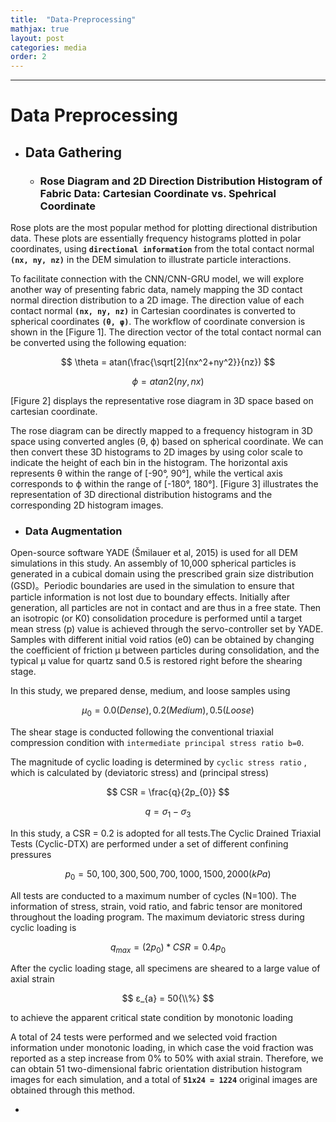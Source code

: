 ```yaml
---
title:  "Data-Preprocessing"
mathjax: true
layout: post
categories: media
order: 2
---
```


---

# Data Preprocessing

* ## **Data Gathering**

  * ### **Rose Diagram and 2D Direction Distribution Histogram of Fabric Data: Cartesian Coordinate vs. Spehrical Coordinate**
 
Rose plots are the most popular method for plotting directional distribution data. These plots are essentially frequency histograms plotted in polar coordinates, using **`directional information`** from the total contact normal **`(nx, ny, nz)`** in the DEM simulation to illustrate particle interactions.

To facilitate connection with the CNN/CNN-GRU model, we will explore another way of presenting fabric data, namely mapping the 3D contact normal direction distribution to a 2D image. The direction value of each contact normal **`(nx, ny, nz)`** in Cartesian coordinates is converted to spherical coordinates **`(θ, φ)`**. The workflow of coordinate conversion is shown in the [Figure 1]. The direction vector of the total contact normal can be converted using the following equation:

$$ \theta = atan(\frac{\sqrt[2]{nx^2+ny^2}}{nz}) $$

$$ \phi = atan2(ny,nx) $$

[Figure 2] displays the representative rose diagram in 3D space based on cartesian coordinate. 

The rose diagram can be directly mapped to a frequency histogram in 3D space using converted angles (θ, ϕ) based on spherical coordinate. We can then convert these 3D histograms to 2D images by using color scale to indicate the height of each bin in the histogram. The horizontal axis represents θ within the range of [-90°, 90°], while the vertical axis corresponds to ϕ within the range of [-180°, 180°]. [Figure 3] illustrates the representation of 3D directional distribution histograms and the corresponding 2D histogram images.


  * ### **Data Augmentation**
    
Open-source software YADE (Šmilauer et al, 2015) is used for all DEM simulations in this study. An assembly of 10,000 spherical particles is generated in a cubical domain using the prescribed grain size distribution (GSD)。Periodic boundaries are used in the simulation to ensure that particle information is not lost due to boundary effects. Initially after generation, all particles are not in contact and are thus in a free state. Then an isotropic (or K0) consolidation procedure is performed until a target mean stress (p) value is achieved through the servo-controller set by YADE. Samples with different initial void ratios (e0) can be obtained by changing the coefficient of friction μ between particles during consolidation, and the typical μ value for quartz sand 0.5 is restored right before the shearing stage.

In this study, we prepared dense, medium, and loose samples using 

$$ μ_{0} = 0.0 (Dense), 0.2(Medium), 0.5(Loose) $$ 

The shear stage is conducted following the conventional triaxial compression condition with `intermediate principal stress ratio b=0`. 

The magnitude of cyclic loading is determined by `cyclic stress ratio` , which is calculated by (deviatoric stress) and (principal stress)

$$ CSR = \frac{q}{2p_{0}} $$ 

$$ q = σ_{1}-σ_{3} $$ 

In this study, a CSR = 0.2 is adopted for all tests.The Cyclic Drained Triaxial Tests (Cyclic-DTX) are performed under a set of different confining pressures 

$$ p_{0} = 50, 100, 300, 500, 700, 1000, 1500, 2000 (kPa) $$

All tests are conducted to a maximum number of cycles (N=100). The information of stress, strain, void ratio, and fabric tensor are monitored throughout the loading program. The maximum deviatoric stress during cyclic loading is 

$$ q_{max}=(2p_{0})*CSR = 0.4p_{0} $$

After the cyclic loading stage, all specimens are sheared to a large value of axial strain 

$$ ε_{a} = 50{\\%} $$

to achieve the apparent critical state condition by monotonic loading

A total of 24 tests were performed and we selected void fraction information under monotonic loading, in which case the void fraction was reported as a step increase from 0% to 50% with axial strain. Therefore, we can obtain 51 two-dimensional fabric orientation distribution histogram images for each simulation, and a total of **`51x24 = 1224`** original images are obtained through this method. 

* 
